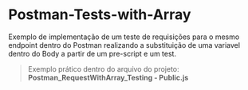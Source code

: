 # Postman-Tests-with-Array


Exemplo de implementação de um teste de requisições para o mesmo endpoint dentro do Postman realizando a substituição de uma variavel dentro do Body a partir de um pre-script e um test.

> Exemplo prático dentro do arquivo do projeto: **Postman_RequestWithArray_Testing - Public.js**
